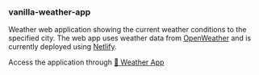 ### vanilla-weather-app

Weather web application showing the current weather conditions to the specified city. The web app uses weather data from <a href="https://openweathermap.org/api">OpenWeather</a> and is currently deployed using <a href="https://www.netlify.com/products/build/">Netlify</a>.

Access the application through  <a href="https://heroic-longma-aecd75.netlify.app/">🔗 Weather App</a>

 
